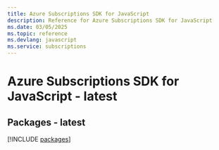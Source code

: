 ```yaml
---
title: Azure Subscriptions SDK for JavaScript
description: Reference for Azure Subscriptions SDK for JavaScript
ms.date: 03/05/2025
ms.topic: reference
ms.devlang: javascript
ms.service: subscriptions
---
```

# Azure Subscriptions SDK for JavaScript - latest
## Packages - latest
[!INCLUDE [packages](subscriptions-index.md)]